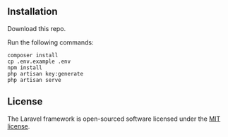 

## Installation

Download this repo.

Run the following commands:
```
composer install
cp .env.example .env
npm install
php artisan key:generate
php artisan serve
```


## License

The Laravel framework is open-sourced software licensed under the [MIT license](https://opensource.org/licenses/MIT).

